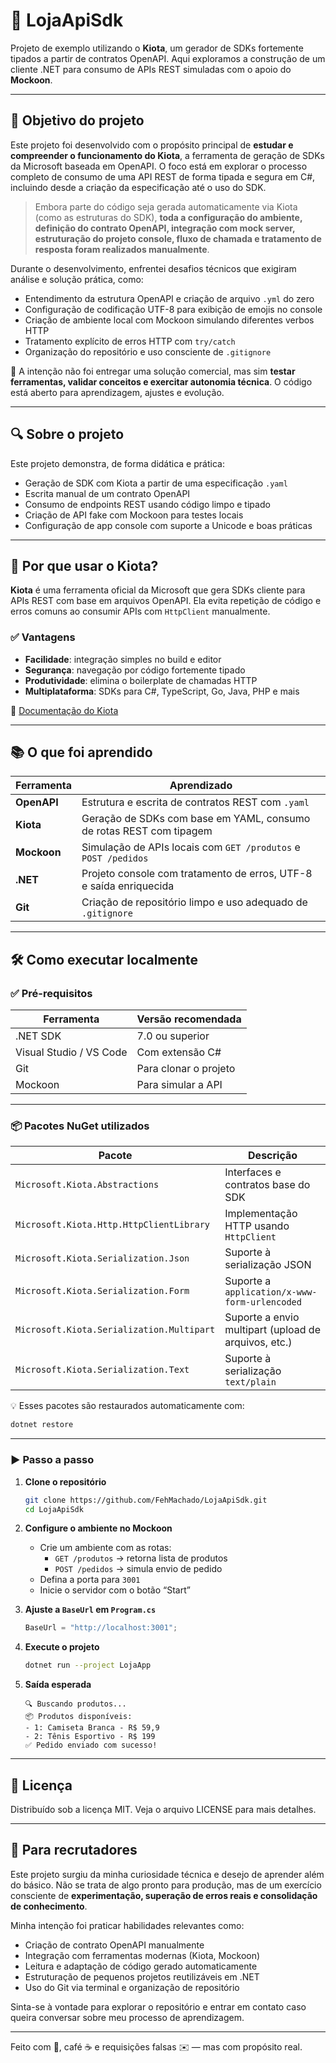 # 🧰 LojaApiSdk

Projeto de exemplo utilizando o **Kiota**, um gerador de SDKs fortemente tipados a partir de contratos OpenAPI. Aqui exploramos a construção de um cliente .NET para consumo de APIs REST simuladas com o apoio do **Mockoon**.

---

## 🎯 Objetivo do projeto

Este projeto foi desenvolvido com o propósito principal de **estudar e compreender o funcionamento do Kiota**, a ferramenta de geração de SDKs da Microsoft baseada em OpenAPI. O foco está em explorar o processo completo de consumo de uma API REST de forma tipada e segura em C#, incluindo desde a criação da especificação até o uso do SDK.

> Embora parte do código seja gerada automaticamente via Kiota (como as estruturas do SDK), **toda a configuração do ambiente, definição do contrato OpenAPI, integração com mock server, estruturação do projeto console, fluxo de chamada e tratamento de resposta foram realizados manualmente**.

Durante o desenvolvimento, enfrentei desafios técnicos que exigiram análise e solução prática, como:

- Entendimento da estrutura OpenAPI e criação de arquivo `.yml` do zero
- Configuração de codificação UTF-8 para exibição de emojis no console
- Criação de ambiente local com Mockoon simulando diferentes verbos HTTP
- Tratamento explícito de erros HTTP com `try/catch`
- Organização do repositório e uso consciente de `.gitignore`

🧠 A intenção não foi entregar uma solução comercial, mas sim **testar ferramentas, validar conceitos e exercitar autonomia técnica**. O código está aberto para aprendizagem, ajustes e evolução.

---

## 🔍 Sobre o projeto

Este projeto demonstra, de forma didática e prática:

- Geração de SDK com Kiota a partir de uma especificação `.yaml`
- Escrita manual de um contrato OpenAPI
- Consumo de endpoints REST usando código limpo e tipado
- Criação de API fake com Mockoon para testes locais
- Configuração de app console com suporte a Unicode e boas práticas

---

## 🚀 Por que usar o Kiota?

**Kiota** é uma ferramenta oficial da Microsoft que gera SDKs cliente para APIs REST com base em arquivos OpenAPI. Ela evita repetição de código e erros comuns ao consumir APIs com `HttpClient` manualmente.

### ✅ Vantagens

- **Facilidade**: integração simples no build e editor
- **Segurança**: navegação por código fortemente tipado
- **Produtividade**: elimina o boilerplate de chamadas HTTP
- **Multiplataforma**: SDKs para C#, TypeScript, Go, Java, PHP e mais

🔗 [Documentação do Kiota](https://github.com/microsoft/kiota)

---

## 📚 O que foi aprendido

| Ferramenta       | Aprendizado                                                                 |
|------------------|------------------------------------------------------------------------------|
| **OpenAPI**      | Estrutura e escrita de contratos REST com `.yaml`                          |
| **Kiota**        | Geração de SDKs com base em YAML, consumo de rotas REST com tipagem        |
| **Mockoon**      | Simulação de APIs locais com `GET /produtos` e `POST /pedidos`              |
| **.NET**         | Projeto console com tratamento de erros, UTF-8 e saída enriquecida          |
| **Git**          | Criação de repositório limpo e uso adequado de `.gitignore`                 |

---

## 🛠️ Como executar localmente

### ✅ Pré-requisitos

| Ferramenta               | Versão recomendada     |
|--------------------------|------------------------|
| .NET SDK                 | 7.0 ou superior        |
| Visual Studio / VS Code  | Com extensão C#        |
| Git                      | Para clonar o projeto  |
| Mockoon                  | Para simular a API     |

---

### 📦 Pacotes NuGet utilizados

| Pacote                                      | Descrição                                                                  |
|---------------------------------------------|----------------------------------------------------------------------------|
| `Microsoft.Kiota.Abstractions`              | Interfaces e contratos base do SDK                                         |
| `Microsoft.Kiota.Http.HttpClientLibrary`    | Implementação HTTP usando `HttpClient`                                     |
| `Microsoft.Kiota.Serialization.Json`        | Suporte à serialização JSON                                                |
| `Microsoft.Kiota.Serialization.Form`        | Suporte a `application/x-www-form-urlencoded`                              |
| `Microsoft.Kiota.Serialization.Multipart`   | Suporte a envio multipart (upload de arquivos, etc.)                       |
| `Microsoft.Kiota.Serialization.Text`        | Suporte à serialização `text/plain`                                        |

💡 Esses pacotes são restaurados automaticamente com:

```bash
dotnet restore
```

---

### ▶️ Passo a passo

1. **Clone o repositório**

   ```bash
   git clone https://github.com/FehMachado/LojaApiSdk.git
   cd LojaApiSdk
   ```

2. **Configure o ambiente no Mockoon**

   - Crie um ambiente com as rotas:
     - `GET /produtos` → retorna lista de produtos
     - `POST /pedidos` → simula envio de pedido
   - Defina a porta para `3001`
   - Inicie o servidor com o botão “Start”

3. **Ajuste a `BaseUrl` em `Program.cs`**

   ```csharp
   BaseUrl = "http://localhost:3001";
   ```

4. **Execute o projeto**

   ```bash
   dotnet run --project LojaApp
   ```

5. **Saída esperada**

   ```
   🔍 Buscando produtos...
   📦 Produtos disponíveis:
   - 1: Camiseta Branca - R$ 59,9
   - 2: Tênis Esportivo - R$ 199
   ✅ Pedido enviado com sucesso!
   ```

---

## 📄 Licença

Distribuído sob a licença MIT. Veja o arquivo LICENSE para mais detalhes.

---

## 🤝 Para recrutadores

Este projeto surgiu da minha curiosidade técnica e desejo de aprender além do básico. Não se trata de algo pronto para produção, mas de um exercício consciente de **experimentação, superação de erros reais e consolidação de conhecimento**.

Minha intenção foi praticar habilidades relevantes como:

- Criação de contrato OpenAPI manualmente
- Integração com ferramentas modernas (Kiota, Mockoon)
- Leitura e adaptação de código gerado automaticamente
- Estruturação de pequenos projetos reutilizáveis em .NET
- Uso do Git via terminal e organização de repositório

Sinta-se à vontade para explorar o repositório e entrar em contato caso queira conversar sobre meu processo de aprendizagem.

---

Feito com 🧠, café ☕ e requisições falsas ✉️ — mas com propósito real.
